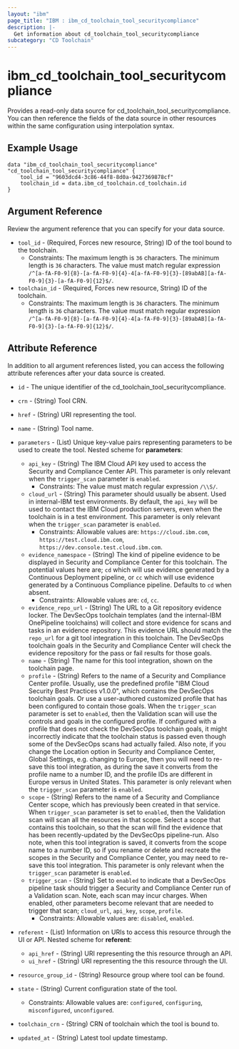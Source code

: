 ```yaml
---
layout: "ibm"
page_title: "IBM : ibm_cd_toolchain_tool_securitycompliance"
description: |-
  Get information about cd_toolchain_tool_securitycompliance
subcategory: "CD Toolchain"
---
```


# ibm_cd_toolchain_tool_securitycompliance

Provides a read-only data source for cd_toolchain_tool_securitycompliance. You can then reference the fields of the data source in other resources within the same configuration using interpolation syntax.

## Example Usage

```hcl
data "ibm_cd_toolchain_tool_securitycompliance" "cd_toolchain_tool_securitycompliance" {
	tool_id = "9603dcd4-3c86-44f8-8d0a-9427369878cf"
	toolchain_id = data.ibm_cd_toolchain.cd_toolchain.id
}
```

## Argument Reference

Review the argument reference that you can specify for your data source.

* `tool_id` - (Required, Forces new resource, String) ID of the tool bound to the toolchain.
  * Constraints: The maximum length is `36` characters. The minimum length is `36` characters. The value must match regular expression `/^[a-fA-F0-9]{8}-[a-fA-F0-9]{4}-4[a-fA-F0-9]{3}-[89abAB][a-fA-F0-9]{3}-[a-fA-F0-9]{12}$/`.
* `toolchain_id` - (Required, Forces new resource, String) ID of the toolchain.
  * Constraints: The maximum length is `36` characters. The minimum length is `36` characters. The value must match regular expression `/^[a-fA-F0-9]{8}-[a-fA-F0-9]{4}-4[a-fA-F0-9]{3}-[89abAB][a-fA-F0-9]{3}-[a-fA-F0-9]{12}$/`.

## Attribute Reference

In addition to all argument references listed, you can access the following attribute references after your data source is created.

* `id` - The unique identifier of the cd_toolchain_tool_securitycompliance.
* `crn` - (String) Tool CRN.

* `href` - (String) URI representing the tool.

* `name` - (String) Tool name.

* `parameters` - (List) Unique key-value pairs representing parameters to be used to create the tool.
Nested scheme for **parameters**:
	* `api_key` - (String) The IBM Cloud API key used to access the Security and Compliance Center API. This parameter is only relevant when the `trigger_scan` parameter is `enabled`.
	  * Constraints: The value must match regular expression `/\\S/`.
	* `cloud_url` - (String) This parameter should usually be absent. Used in internal-IBM test environments. By default, the `api_key` will be used to contact the IBM Cloud production servers, even when the toolchain is in a test environment. This parameter is only relevant when the `trigger_scan` parameter is `enabled`.
	  * Constraints: Allowable values are: `https://cloud.ibm.com`, `https://test.cloud.ibm.com`, `https://dev.console.test.cloud.ibm.com`.
	* `evidence_namespace` - (String) The kind of pipeline evidence to be displayed in Security and Compliance Center for this toolchain. The potential values here are; `cd` which will use evidence generated by a Continuous Deployment pipeline, or `cc` which will use evidence generated by a Continuous Compliance pipeline. Defaults to `cd` when absent.
	  * Constraints: Allowable values are: `cd`, `cc`.
	* `evidence_repo_url` - (String) The URL to a Git repository evidence locker. The DevSecOps toolchain templates (and the internal-IBM OnePipeline toolchains) will collect and store evidence for scans and tasks in an evidence repository. This evidence URL should match the `repo_url` for a git tool integration in this toolchain. The DevSecOps toolchain goals in the Security and Compliance Center will check the evidence repository for the pass or fail results for those goals.
	* `name` - (String) The name for this tool integration, shown on the toolchain page.
	* `profile` - (String) Refers to the name of a Security and Compliance Center profile. Usually, use the predefined profile "IBM Cloud Security Best Practices v1.0.0", which contains the DevSecOps toolchain goals. Or use a user-authored customized profile that has been configured to contain those goals. When the `trigger_scan` parameter is set to `enabled`, then the Validation scan will use the controls and goals in the configured profile. If configured with a profile that does not check the DevSecOps toolchain goals, it might incorrectly indicate that the toolchain status is passed even though some of the DevSecOps scans had actually failed. Also note, if you change the Location option in Security and Compliance Center, Global Settings, e.g. changing to Europe, then you will need to re-save this tool integration, as during the save it converts from the profile name to a number ID, and the profile IDs are different in Europe versus in United States. This parameter is only relevant when the `trigger_scan` parameter is `enabled`.
	* `scope` - (String) Refers to the name of a Security and Compliance Center scope, which has previously been created in that service. When `trigger_scan` parameter is set to `enabled`, then the Validation scan will scan all the resources in that scope. Select a scope that contains this toolchain, so that the scan will find the evidence that has been recently-updated by the DevSecOps pipeline-run. Also note, when this tool integration is saved, it converts from the scope name to a number ID, so if you rename or delete and recreate the scopes in the Security and Compliance Center, you may need to re-save this tool integration. This parameter is only relevant when the `trigger_scan` parameter is `enabled`.
	* `trigger_scan` - (String) Set to `enabled` to indicate that a DevSecOps pipeline task should trigger a Security and Compliance Center run of a Validation scan. Note, each scan may incur charges. When enabled, other parameters become relevant that are needed to trigger that scan; `cloud_url`, `api_key`, `scope`, `profile`.
	  * Constraints: Allowable values are: `disabled`, `enabled`.

* `referent` - (List) Information on URIs to access this resource through the UI or API.
Nested scheme for **referent**:
	* `api_href` - (String) URI representing the this resource through an API.
	* `ui_href` - (String) URI representing the this resource through the UI.

* `resource_group_id` - (String) Resource group where tool can be found.

* `state` - (String) Current configuration state of the tool.
  * Constraints: Allowable values are: `configured`, `configuring`, `misconfigured`, `unconfigured`.

* `toolchain_crn` - (String) CRN of toolchain which the tool is bound to.


* `updated_at` - (String) Latest tool update timestamp.

